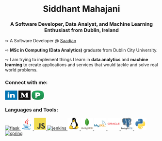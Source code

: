 <h1 align="center">Siddhant Mahajani</h1>
<h3 align="center">A Software Developer, Data Analyst, and Machine Learning Enthusiast from Dublin, Ireland</h3>

<!-- <p align="left"> <a href="https://github.com/ryo-ma/github-profile-trophy"><img src="https://github-profile-trophy.vercel.app/?username=siddhantmahajani" alt="siddhantmahajani" /></a> </p>-->

⇨ A Software Developer @ <a href="https://saadian.com/" target="_blank">Saadian</a>

⇨ **MSc in Computing (Data Analytics)** graduate from Dublin City University.

⇨ I am trying to implement things I learn in **data analytics** and **machine learning** to create applications and services that would tackle and solve real world problems.

<h3 align="left">Connect with me:</h3>
<p align="left">
<a href="https://tinyurl.com/yphwhfke" target="_blank"><img align="center" src="https://github.com/edent/SuperTinyIcons/blob/master/images/svg/linkedin.svg" alt="siddhantmahajani" height="30" width="40" /></a>
<a href="https://tinyurl.com/37h73zdc" target="_blank"><img align="center" src="https://github.com/edent/SuperTinyIcons/blob/master/images/svg/medium.svg" alt="siddhantmahajani" height="30" width="40" /></a>
<a href="https://tinyurl.com/5e54pu89" target="_blank"><img align="center" src="https://github.com/siddhantmahajani/siddhantmahajani/blob/main/PL_Primary.svg" alt="siddhantmahajani" height="30" width="40" /></a>
</p>

<h3 align="left">Languages and Tools:</h3>
<p align="left"><a href="https://flask.palletsprojects.com/" target="_blank"> <img src="https://www.vectorlogo.zone/logos/pocoo_flask/pocoo_flask-icon.svg" alt="flask" width="40" height="40"/> </a> <a href="https://www.java.com" target="_blank"> <img src="https://raw.githubusercontent.com/devicons/devicon/master/icons/java/java-original.svg" alt="java" width="40" height="40"/> </a> <a href="https://developer.mozilla.org/en-US/docs/Web/JavaScript" target="_blank"> <img src="https://raw.githubusercontent.com/devicons/devicon/master/icons/javascript/javascript-original.svg" alt="javascript" width="40" height="40"/> </a> <a href="https://www.jenkins.io" target="_blank"> <img src="https://www.vectorlogo.zone/logos/jenkins/jenkins-icon.svg" alt="jenkins" width="40" height="40"/> </a> <a href="https://www.linux.org/" target="_blank"> <img src="https://raw.githubusercontent.com/devicons/devicon/master/icons/linux/linux-original.svg" alt="linux" width="40" height="40"/> </a> <a href="https://www.mongodb.com/" target="_blank"> <img src="https://raw.githubusercontent.com/devicons/devicon/master/icons/mongodb/mongodb-original-wordmark.svg" alt="mongodb" width="40" height="40"/> </a> <a href="https://www.mysql.com/" target="_blank"> <img src="https://raw.githubusercontent.com/devicons/devicon/master/icons/mysql/mysql-original-wordmark.svg" alt="mysql" width="40" height="40"/> </a> <a href="https://www.oracle.com/" target="_blank"> <img src="https://raw.githubusercontent.com/devicons/devicon/master/icons/oracle/oracle-original.svg" alt="oracle" width="40" height="40"/> </a> <a href="https://www.postgresql.org" target="_blank"> <img src="https://raw.githubusercontent.com/devicons/devicon/master/icons/postgresql/postgresql-original-wordmark.svg" alt="postgresql" width="40" height="40"/> </a> <a href="https://www.python.org" target="_blank"> <img src="https://raw.githubusercontent.com/devicons/devicon/master/icons/python/python-original.svg" alt="python" width="40" height="40"/> </a> <a href="https://spring.io/" target="_blank"> <img src="https://www.vectorlogo.zone/logos/springio/springio-icon.svg" alt="spring" width="40" height="40"/> </a> </p>

<!--<p><img align="left" src="https://github-readme-stats.vercel.app/api/top-langs?username=siddhantmahajani&show_icons=true&locale=en&layout=compact" alt="siddhantmahajani" /></p>

<p>&nbsp;<img align="center" src="https://github-readme-stats.vercel.app/api?username=siddhantmahajani&show_icons=true&locale=en" alt="siddhantmahajani" /></p>-->

<!--<p><img align="center" src="https://github-readme-streak-stats.herokuapp.com/?user=siddhantmahajani&" alt="siddhantmahajani" /></p>-->

